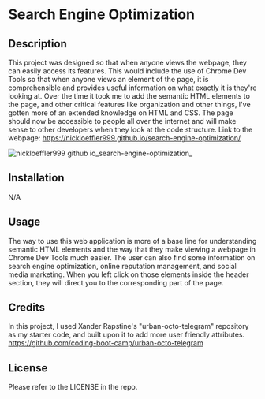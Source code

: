# Search Engine Optimization

## Description

This project was designed so that when anyone views the webpage, they can easily access its features. This would include the use of Chrome
Dev Tools so that when anyone views an element of the page, it is comprehensible and provides useful information on what exactly it is they're
looking at. Over the time it took me to add the semantic HTML elements to the page, and other critical features like organization and other things, I've gotten more of an extended knowledge on HTML and CSS. The page should now be accessible to people all over the internet and will make sense to other developers when they look at the code structure. Link to the webpage: https://nickloeffler999.github.io/search-engine-optimization/

![nickloeffler999 github io_search-engine-optimization_](https://nickloeffler999.github.io/search-engine-optimization/)

## Installation

N/A

## Usage

The way to use this web application is more of a base line for understanding semantic HTML elements and the way that they make viewing a webpage in Chrome Dev Tools much easier. The user can also find some information on search engine optimization, online reputation management, and social media marketing. When you left click on those elements inside the header section, they will direct you to the corresponding part of the page.

## Credits

In this project, I used Xander Rapstine's "urban-octo-telegram" repository as my starter code, and built upon it to add more user friendly attributes.
https://github.com/coding-boot-camp/urban-octo-telegram

## License

Please refer to the LICENSE in the repo.
